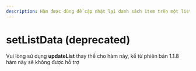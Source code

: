 ```yaml
---
description: Hàm được dùng để cập nhật lại danh sách item trên một list
---
```


# setListData (deprecated)

Vui lòng sử dụng **updateList** thay thế cho hàm này, kể từ phiên bản 1.1.8 hàm này sẽ không được hỗ trợ
